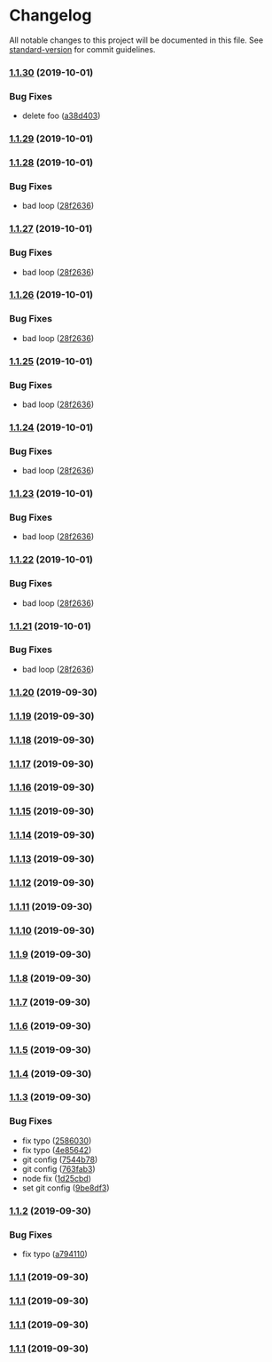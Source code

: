 # Changelog

All notable changes to this project will be documented in this file. See [standard-version](https://github.com/conventional-changelog/standard-version) for commit guidelines.

### [1.1.30](https://github.com/shiba328/npm-study-hello-world/compare/v1.1.29...v1.1.30) (2019-10-01)


### Bug Fixes

* delete foo ([a38d403](https://github.com/shiba328/npm-study-hello-world/commit/a38d403))

### [1.1.29](https://github.com/shiba328/npm-study-hello-world/compare/v1.1.28...v1.1.29) (2019-10-01)

### [1.1.28](https://github.com/shiba328/npm-study-hello-world/compare/v1.1.20...v1.1.28) (2019-10-01)


### Bug Fixes

* bad loop ([28f2636](https://github.com/shiba328/npm-study-hello-world/commit/28f2636))

### [1.1.27](https://github.com/shiba328/npm-study-hello-world/compare/v1.1.20...v1.1.27) (2019-10-01)


### Bug Fixes

* bad loop ([28f2636](https://github.com/shiba328/npm-study-hello-world/commit/28f2636))

### [1.1.26](https://github.com/shiba328/npm-study-hello-world/compare/v1.1.20...v1.1.26) (2019-10-01)


### Bug Fixes

* bad loop ([28f2636](https://github.com/shiba328/npm-study-hello-world/commit/28f2636))

### [1.1.25](https://github.com/shiba328/npm-study-hello-world/compare/v1.1.20...v1.1.25) (2019-10-01)


### Bug Fixes

* bad loop ([28f2636](https://github.com/shiba328/npm-study-hello-world/commit/28f2636))

### [1.1.24](https://github.com/shiba328/npm-study-hello-world/compare/v1.1.20...v1.1.24) (2019-10-01)


### Bug Fixes

* bad loop ([28f2636](https://github.com/shiba328/npm-study-hello-world/commit/28f2636))

### [1.1.23](https://github.com/shiba328/npm-study-hello-world/compare/v1.1.20...v1.1.23) (2019-10-01)


### Bug Fixes

* bad loop ([28f2636](https://github.com/shiba328/npm-study-hello-world/commit/28f2636))

### [1.1.22](https://github.com/shiba328/npm-study-hello-world/compare/v1.1.20...v1.1.22) (2019-10-01)


### Bug Fixes

* bad loop ([28f2636](https://github.com/shiba328/npm-study-hello-world/commit/28f2636))

### [1.1.21](https://github.com/shiba328/npm-study-hello-world/compare/v1.1.20...v1.1.21) (2019-10-01)


### Bug Fixes

* bad loop ([28f2636](https://github.com/shiba328/npm-study-hello-world/commit/28f2636))

### [1.1.20](https://github.com/shiba328/npm-study-hello-world/compare/v1.1.19...v1.1.20) (2019-09-30)

### [1.1.19](https://github.com/shiba328/npm-study-hello-world/compare/v1.1.18...v1.1.19) (2019-09-30)

### [1.1.18](https://github.com/shiba328/npm-study-hello-world/compare/v1.1.17...v1.1.18) (2019-09-30)

### [1.1.17](https://github.com/shiba328/npm-study-hello-world/compare/v1.1.16...v1.1.17) (2019-09-30)

### [1.1.16](https://github.com/shiba328/npm-study-hello-world/compare/v1.1.15...v1.1.16) (2019-09-30)

### [1.1.15](https://github.com/shiba328/npm-study-hello-world/compare/v1.1.14...v1.1.15) (2019-09-30)

### [1.1.14](https://github.com/shiba328/npm-study-hello-world/compare/v1.1.13...v1.1.14) (2019-09-30)

### [1.1.13](https://github.com/shiba328/npm-study-hello-world/compare/v1.1.12...v1.1.13) (2019-09-30)

### [1.1.12](https://github.com/shiba328/npm-study-hello-world/compare/v1.1.11...v1.1.12) (2019-09-30)

### [1.1.11](https://github.com/shiba328/npm-study-hello-world/compare/v1.1.10...v1.1.11) (2019-09-30)

### [1.1.10](https://github.com/shiba328/npm-study-hello-world/compare/v1.1.9...v1.1.10) (2019-09-30)

### [1.1.9](https://github.com/shiba328/npm-study-hello-world/compare/v1.1.8...v1.1.9) (2019-09-30)

### [1.1.8](https://github.com/shiba328/npm-study-hello-world/compare/v1.1.7...v1.1.8) (2019-09-30)

### [1.1.7](https://github.com/shiba328/npm-study-hello-world/compare/v1.1.6...v1.1.7) (2019-09-30)

### [1.1.6](https://github.com/shiba328/npm-study-hello-world/compare/v1.1.5...v1.1.6) (2019-09-30)

### [1.1.5](https://github.com/shiba328/npm-study-hello-world/compare/v1.1.4...v1.1.5) (2019-09-30)

### [1.1.4](https://github.com/shiba328/npm-study-hello-world/compare/v1.1.3...v1.1.4) (2019-09-30)

### [1.1.3](https://github.com/shiba328/npm-study-hello-world/compare/v1.1.2...v1.1.3) (2019-09-30)


### Bug Fixes

* fix typo ([2586030](https://github.com/shiba328/npm-study-hello-world/commit/2586030))
* fix typo ([4e85642](https://github.com/shiba328/npm-study-hello-world/commit/4e85642))
* git config ([7544b78](https://github.com/shiba328/npm-study-hello-world/commit/7544b78))
* git config ([763fab3](https://github.com/shiba328/npm-study-hello-world/commit/763fab3))
* node fix ([1d25cbd](https://github.com/shiba328/npm-study-hello-world/commit/1d25cbd))
* set git config ([9be8df3](https://github.com/shiba328/npm-study-hello-world/commit/9be8df3))

### [1.1.2](https://github.com/shiba328/npm-study-hello-world/compare/v1.1.1...v1.1.2) (2019-09-30)


### Bug Fixes

* fix typo ([a794110](https://github.com/shiba328/npm-study-hello-world/commit/a794110))

### [1.1.1](https://github.com/shiba328/npm-study-hello-world/compare/v1.1.0...v1.1.1) (2019-09-30)

### [1.1.1](https://github.com/shiba328/npm-study-hello-world/compare/v1.1.0...v1.1.1) (2019-09-30)

### [1.1.1](https://github.com/shiba328/npm-study-hello-world/compare/v1.1.0...v1.1.1) (2019-09-30)

### [1.1.1](https://github.com/shiba328/npm-study-hello-world/compare/v1.1.0...v1.1.1) (2019-09-30)
